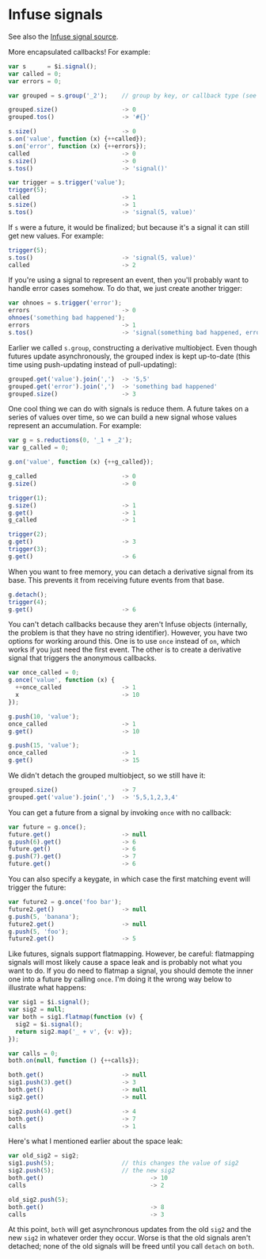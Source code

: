 # Infuse signals

See also the [Infuse signal source](signal-src.md).

More encapsulated callbacks! For example:

```js
var s      = $i.signal();
var called = 0;
var errors = 0;
```

```js
var grouped = s.group('_2');    // group by key, or callback type (see below)
```

```js
grouped.size()                  -> 0
grouped.tos()                   -> '#{}'
```

```js
s.size()                        -> 0
s.on('value', function (x) {++called});
s.on('error', function (x) {++errors});
called                          -> 0
s.size()                        -> 0
s.tos()                         -> 'signal()'
```

```js
var trigger = s.trigger('value');
trigger(5);
called                          -> 1
s.size()                        -> 1
s.tos()                         -> 'signal(5, value)'
```

If `s` were a future, it would be finalized; but because it's a signal it can
still get new values. For example:

```js
trigger(5);
s.tos()                         -> 'signal(5, value)'
called                          -> 2
```

If you're using a signal to represent an event, then you'll probably want to
handle error cases somehow. To do that, we just create another trigger:

```js
var ohnoes = s.trigger('error');
errors                          -> 0
ohnoes('something bad happened');
errors                          -> 1
s.tos()                         -> 'signal(something bad happened, error)'
```

Earlier we called `s.group`, constructing a derivative multiobject. Even though
futures update asynchronously, the grouped index is kept up-to-date (this time
using push-updating instead of pull-updating):

```js
grouped.get('value').join(',')  -> '5,5'
grouped.get('error').join(',')  -> 'something bad happened'
grouped.size()                  -> 3
```

One cool thing we can do with signals is reduce them. A future takes on a
series of values over time, so we can build a new signal whose values represent
an accumulation. For example:

```js
var g = s.reductions(0, '_1 + _2');
var g_called = 0;
```

```js
g.on('value', function (x) {++g_called});
```

```js
g_called                        -> 0
g.size()                        -> 0
```

```js
trigger(1);
g.size()                        -> 1
g.get()                         -> 1
g_called                        -> 1
```

```js
trigger(2);
g.get()                         -> 3
trigger(3);
g.get()                         -> 6
```

When you want to free memory, you can detach a derivative signal from its base.
This prevents it from receiving future events from that base.

```js
g.detach();
trigger(4);
g.get()                         -> 6
```

You can't detach callbacks because they aren't Infuse objects (internally, the
problem is that they have no string identifier). However, you have two options
for working around this. One is to use `once` instead of `on`, which works if
you just need the first event. The other is to create a derivative signal that
triggers the anonymous callbacks.

```js
var once_called = 0;
g.once('value', function (x) {
  ++once_called                 -> 1
  x                             -> 10
});
```

```js
g.push(10, 'value');
once_called                     -> 1
g.get()                         -> 10
```

```js
g.push(15, 'value');
once_called                     -> 1
g.get()                         -> 15
```

We didn't detach the grouped multiobject, so we still have it:

```js
grouped.size()                  -> 7
grouped.get('value').join(',')  -> '5,5,1,2,3,4'
```

You can get a future from a signal by invoking `once` with no callback:

```js
var future = g.once();
future.get()                    -> null
g.push(6).get()                 -> 6
future.get()                    -> 6
g.push(7).get()                 -> 7
future.get()                    -> 6
```

You can also specify a keygate, in which case the first matching event will
trigger the future:

```js
var future2 = g.once('foo bar');
future2.get()                   -> null
g.push(5, 'banana');
future2.get()                   -> null
g.push(5, 'foo');
future2.get()                   -> 5
```

Like futures, signals support flatmapping. However, be careful: flatmapping
signals will most likely cause a space leak and is probably not what you want
to do. If you do need to flatmap a signal, you should demote the inner one into
a future by calling `once`. I'm doing it the wrong way below to illustrate what
happens:

```js
var sig1 = $i.signal();
var sig2 = null;
var both = sig1.flatmap(function (v) {
  sig2 = $i.signal();
  return sig2.map('_ + v', {v: v});
});
```

```js
var calls = 0;
both.on(null, function () {++calls});
```

```js
both.get()                      -> null
sig1.push(3).get()              -> 3
both.get()                      -> null
sig2.get()                      -> null
```

```js
sig2.push(4).get()              -> 4
both.get()                      -> 7
calls                           -> 1
```

Here's what I mentioned earlier about the space leak:

```js
var old_sig2 = sig2;
sig1.push(5);                   // this changes the value of sig2
sig2.push(5);                   // the new sig2
both.get()                              -> 10
calls                                   -> 2
```

```js
old_sig2.push(5);
both.get()                              -> 8
calls                                   -> 3
```

At this point, `both` will get asynchronous updates from the old `sig2` and the
new `sig2` in whatever order they occur. Worse is that the old signals aren't
detached; none of the old signals will be freed until you call `detach` on
`both`.
